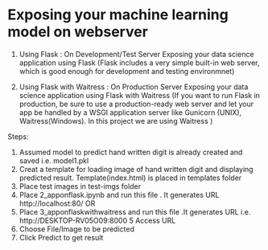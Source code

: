 # Exposing your machine learning model on webserver 

1. Using Flask : On Development/Test Server
Exposing your data science application using Flask (Flask includes a very simple built-in web server, which is good enough for development and testing environmnet)

2. Using Flask with Waitress : On Production Server
Exposing your data science application using Flask with Waitress (If you want to run Flask in production, be sure to use a production-ready web server and let your app be handled by a WSGI application server like Gunicorn (UNIX), Waitress(Windows). In this project we are using Waitress )

Steps:
1. Assumed model to predict hand written digit is already created and saved i.e. model1.pkl
2. Creat a template for loading image of hand written digit and displaying predicted result. Template(index.html) is placed in templates    folder
3. Place test images in test-imgs folder
4. Place 2_apponflask.ipynb and run this file . It generates URL http://localhost:80/
   OR
4. Place 3_apponflaskwithwaitress and run this file .It generates URL i.e. http://DESKTOP-RV05O09:8000
5  Access URL
5. Choose File/Image to be predicted
6. Click Predict to get result

    

